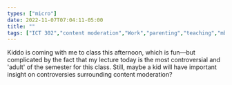```yaml
---
types: ["micro"]
date: 2022-11-07T07:04:11-05:00
title: ""
tags: ["ICT 302","content moderation","Work","parenting","teaching","mbnov2022"]
---
```

Kiddo is coming with me to class this afternoon, which is fun—but complicated by the fact that my lecture today is the most controversial and 'adult' of the semester for this class. Still, maybe a kid will have important insight on controversies surrounding content moderation?
